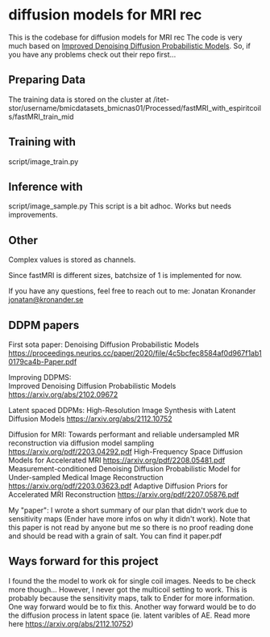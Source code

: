 # diffusion models for MRI rec

This is the codebase for diffusion models for MRI rec The code is very much based on [Improved Denoising Diffusion Probabilistic Models](https://arxiv.org/abs/2102.09672). So, if you have any problems check out their repo first...

## Preparing Data

The training data is stored on the cluster at /itet-stor/username/bmicdatasets_bmicnas01/Processed/fastMRI_with_espiritcoils/fastMRI_train_mid

## Training with 
script/image_train.py

## Inference with 
script/image_sample.py
This script is a bit adhoc. Works but needs improvements. 

## Other
Complex values is stored as channels. 

Since fastMRI is different sizes, batchsize of 1 is implemented for now.

If you have any questions, feel free to reach out to me: Jonatan Kronander jonatan@kronander.se

## DDPM papers
First sota paper:
Denoising Diffusion Probabilistic Models
https://proceedings.neurips.cc/paper/2020/file/4c5bcfec8584af0d967f1ab10179ca4b-Paper.pdf

Improving DDPMS:  
Improved Denoising Diffusion Probabilistic Models 
https://arxiv.org/abs/2102.09672

Latent spaced DDPMs:
High-Resolution Image Synthesis with Latent Diffusion Models https://arxiv.org/abs/2112.10752


Diffusion for MRI:
Towards performant and reliable undersampled MR reconstruction via diffusion model sampling https://arxiv.org/pdf/2203.04292.pdf
High-Frequency Space Diffusion Models for Accelerated MRI https://arxiv.org/pdf/2208.05481.pdf
Measurement-conditioned Denoising Diffusion Probabilistic Model for Under-sampled Medical Image Reconstruction https://arxiv.org/pdf/2203.03623.pdf
Adaptive Diffusion Priors for Accelerated MRI Reconstruction https://arxiv.org/pdf/2207.05876.pdf

My "paper": 
I wrote a short summary of our plan that didn't work due to sensitivity maps (Ender have more infos on why it didn't work). 
Note that this paper is not read by anyone but me so there is no proof reading done and should be read with a grain of salt. 
You can find it paper.pdf

## Ways forward for this project
I found the the model to work ok for single coil images. Needs to be check more though... 
However, I never got the multicoil setting to work. This is probably because the sensitivity maps, talk to Ender for more information. 
One way forward would be to fix this. Another way forward would be to do the diffusion process in latent space (ie. latent varibles of AE. Read more here https://arxiv.org/abs/2112.10752)
